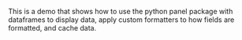 This is a demo that shows how to use the python panel package with dataframes to display data, apply custom formatters to how fields are formatted, and cache data.